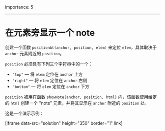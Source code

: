 importance: 5

---

# 在元素旁显示一个 note

创建一个函数 `positionAt(anchor, position, elem)` 来定位 `elem`，具体取决于 `anchor` 元素附近的 `position`。

`position` 必须具有下列三个字符串中的一个：
- `"top"` — 将 `elem` 定位在 `anchor` 上方
- `"right"` — 将 `elem` 定位在 `anchor` 右侧
- `"bottom"` — 将 `elem` 定位在 `anchor` 下方

`position` 被用在函数 `showNote(anchor, position, html)` 内，该函数使用给定的 `html` 创建一个 "note" 元素，并将其显示在 `anchor` 附近的 `position` 处。

这是一个演示示例：

[iframe data-src="solution" height="350" border="1" link]
